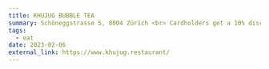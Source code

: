 ```yaml
---
title: KHUJUG BUBBLE TEA
summary: Schöneggstrasse 5, 8004 Zürich <br> Cardholders get a 10% discount
tags:
  - eat
date: 2023-02-06
external_link: https://www.khujug.restaurant/
---
```


